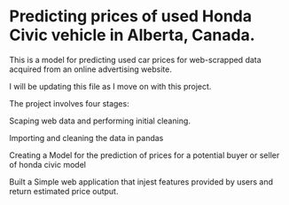 # Predicting prices of used Honda Civic vehicle in Alberta, Canada.
This is a model for predicting used car prices for web-scrapped data acquired from an online advertising website.

I will be updating this file as I move on with this project.

The project involves four stages:

Scaping web data and performing initial cleaning.

Importing and cleaning the data in pandas

Creating a Model for the prediction of prices for a potential buyer or seller of honda civic model

Built a Simple web application that injest features provided by users and return estimated price output.
